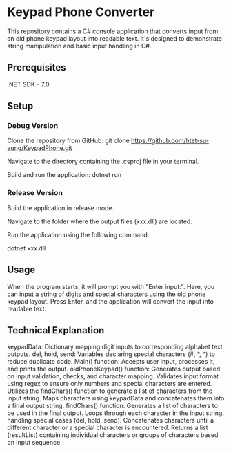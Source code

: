 # Keypad Phone Converter

This repository contains a C# console application that converts input from an old phone keypad layout into readable text. It's designed to demonstrate string manipulation and basic input handling in C#.

## Prerequisites

.NET SDK - 7.0

## Setup

### Debug Version

Clone the repository from GitHub:
git clone https://github.com/htet-su-aung/KeypadPhone.git

Navigate to the directory containing the .csproj file in your terminal.

Build and run the application:
dotnet run

### Release Version

Build the application in release mode.

Navigate to the folder where the output files (xxx.dll) are located.

Run the application using the following command:

dotnet xxx.dll

## Usage

When the program starts, it will prompt you with "Enter input:". Here, you can input a string of digits and special characters using the old phone keypad layout. Press Enter, and the application will convert the input into readable text.

## Technical Explanation

keypadData: Dictionary mapping digit inputs to corresponding alphabet text outputs.
del, hold, send: Variables declaring special characters (#, *, ^) to reduce duplicate code.
Main() function: Accepts user input, processes it, and prints the output.
oldPhoneKeypad() function: Generates output based on input validation, checks, and character mapping.
Validates input format using regex to ensure only numbers and special characters are entered.
Utilizes the findChars() function to generate a list of characters from the input string.
Maps characters using keypadData and concatenates them into a final output string.
findChars() function: Generates a list of characters to be used in the final output.
Loops through each character in the input string, handling special cases (del, hold, send).
Concatenates characters until a different character or a special character is encountered.
Returns a list (resultList) containing individual characters or groups of characters based on input sequence.
